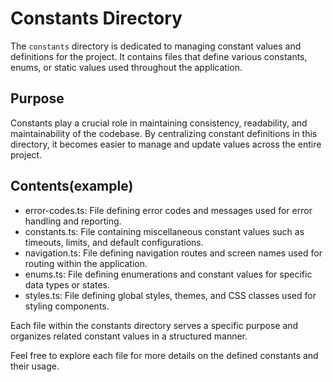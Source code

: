 # Constants Directory

The `constants` directory is dedicated to managing constant values and definitions for the project. It contains files that define various constants, enums, or static values used throughout the application.

## Purpose

Constants play a crucial role in maintaining consistency, readability, and maintainability of the codebase. By centralizing constant definitions in this directory, it becomes easier to manage and update values across the entire project.

## Contents(example)

- error-codes.ts: File defining error codes and messages used for error handling and reporting.
- constants.ts: File containing miscellaneous constant values such as timeouts, limits, and default configurations.
- navigation.ts: File defining navigation routes and screen names used for routing within the application.
- enums.ts: File defining enumerations and constant values for specific data types or states.
- styles.ts: File defining global styles, themes, and CSS classes used for styling components.

Each file within the constants directory serves a specific purpose and organizes related constant values in a structured manner.

Feel free to explore each file for more details on the defined constants and their usage.
